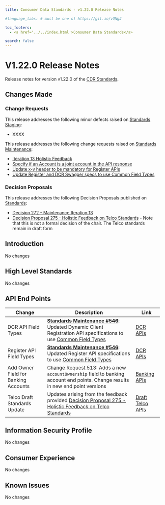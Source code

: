 ```yaml
---
title: Consumer Data Standards - v1.22.0 Release Notes

#language_tabs: # must be one of https://git.io/vQNgJ

toc_footers:
  - <a href='../../index.html'>Consumer Data Standards</a>

search: false
---
```


# V1.22.0 Release Notes
Release notes for version v1.22.0 of the [CDR Standards](../../index.html).

## Changes Made
### Change Requests

This release addresses the following minor defects raised on [Standards Staging](https://github.com/ConsumerDataStandardsAustralia/standards-staging/issues):

- XXXX

This release addresses the following change requests raised on [Standards Maintenance](https://github.com/ConsumerDataStandardsAustralia/standards-maintenance/issues):

- [Iteration 13 Holistic Feedback](https://github.com/ConsumerDataStandardsAustralia/standards-maintenance/issues/551)
- [Specify if an Account is a joint account in the API response](https://github.com/ConsumerDataStandardsAustralia/standards-maintenance/issues/513)
- [Update x-v header to be mandatory for Register APIs](https://github.com/ConsumerDataStandardsAustralia/standards-maintenance/issues/544)
- [Update Register and DCR Swagger specs to use Common Field Types](https://github.com/ConsumerDataStandardsAustralia/standards-maintenance/issues/546)


### Decision Proposals

This release addresses the following Decision Proposals published on [Standards](https://github.com/ConsumerDataStandardsAustralia/standards/issues):

- [Decision 272 - Maintenance Iteration 13](https://github.com/ConsumerDataStandardsAustralia/standards/issues/272)
- [Decision Proposal 275 - Holistic Feedback on Telco Standards](https://github.com/ConsumerDataStandardsAustralia/standards/issues/275) - Note that this is not a formal decision of the chair.  The Telco standards remain in draft form

## Introduction

No changes

## High Level Standards

No changes


## API End Points

|Change|Description|Link|
|------|-----------|----|
| DCR API Field Types | [**Standards Maintenance #546**](https://github.com/ConsumerDataStandardsAustralia/standards-maintenance/issues/546): Updated Dynamic Client Registration API specifications to use [Common Field Types](../../#common-field-types) | [DCR APIs](../../#dcr-apis) |
| Register API Field Types | [**Standards Maintenance #546**](https://github.com/ConsumerDataStandardsAustralia/standards-maintenance/issues/546): Updated Register API specifications to use [Common Field Types](../../#common-field-types) | [DCR APIs](../../#register-apis) |
| Add Owner Field for Banking Accounts | [Change Request 513](https://github.com/ConsumerDataStandardsAustralia/standards-maintenance/issues/513): Adds a new `accountOwnership` field to banking account end points.  Change results in new end point versions | [Banking APIs](../../#banking-apis) |
| Telco Draft Standards Update | Updates arising from the feedback provided [Decision Proposal 275 - Holistic Feedback on Telco Standards](https://github.com/ConsumerDataStandardsAustralia/standards/issues/275) | [Draft Telco APIs](../../#telco-apis) |


## Information Security Profile

No changes

## Consumer Experience

No changes

## Known Issues

No changes
